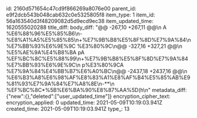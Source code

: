 id: 2160d571654c47cd9f866269a8076e00
parent_id: e9f2dcb543b048cab632c0e5325805f8
item_type: 1
item_id: 56a163540d3f48209082d5d9ecd9ec38
item_updated_time: 1620555020288
title_diff: 
body_diff: "@@ -267,10 +267,11 @@\\n A %E6%88%96%E5%85%B6\\n-%E8%A1%A5%E5%85%85\\n+%E7%9B%B8%E5%8F%8D%E7%9A%84\\n %E7%BB%93%E6%9E%9C %E3%80%9C\\n@@ -327,16 +327,21 @@\\n %E5%AE%9A%E4%B8%BA pA %EF%BC%8C%E5%88%99\\n+%E7%9B%B8%E5%8F%8D%E7%9A%84%E7%BB%93%E6%9E%9C\\n  p%E3%80%9CA %E7%9A%84%E4%BB%B7%E6%A0%BC\\n@@ -2437,18 +2437,16 @@\\n %E6%B3%A8%E6%98%AF%E8%83%A1%E8%AF%B4%E5%85%AB%E9%81%93%E7%9A%84%E7%A8%8E\\n-**\\n %EF%BC%8C*%5B%E6%BA%90%E8%87%AA%5D(h\\n"
metadata_diff: {"new":{},"deleted":["user_updated_time"]}
encryption_cipher_text: 
encryption_applied: 0
updated_time: 2021-05-09T10:19:03.941Z
created_time: 2021-05-09T10:19:03.941Z
type_: 13